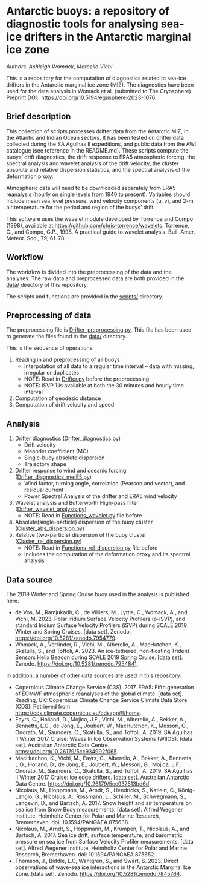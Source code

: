 # Antarctic buoys: a repository of diagnostic tools for analysing sea-ice drifters in the Antarctic marginal ice zone
_Authors: Ashleigh Womack, Marcello Vichi_

This is a repository for the computation of diagnostics related to sea-ice drifters in the Antarctic marginal ice zone (MIZ). The diagnostics have been used for the data analysis in Womack et al. (submitted to The Cryosphere). Preprint DOI:  https://doi.org/10.5194/egusphere-2023-1076.

## Brief description

This collection of scripts processes drifter data from the Antarctic MIZ, in the Atlantic and Indian Ocean sectors. It has been tested on drifter data collected during the SA Agulhas II expeditions, and public data from the AWI catalogue (see reference in the README.md). These scripts compute the buoys’ drift diagnostics, the drift response to ERA5 atmospheric forcing, the spectral analysis and wavelet analysis of the drift velocity, the cluster absolute and relative dispersion statistics, and the spectral analysis of the deformation proxy.
 

Atmospheric data will need to be downloaded separately from ERA5 reanalysis (hourly on single levels from 1940 to present). Variables should include mean sea level pressure, wind velocity components (u, v), and 2-m air temperature for the period and region of the buoys’ drift. 

This software uses the wavelet module developed by Torrence and Compo (1998), available at https://github.com/chris-torrence/wavelets. Torrence, C., and Compo, G.P., 1998. A practical guide to wavelet analysis. Bull. Amer. Meteor. Soc., 79, 61–78. 

## Workflow 
The workflow is divided into the preprocessing of the data and the analyses. The raw data and preprocessed data are both provided in the [data/](https://github.com/mvichi/antarctic-buoys/tree/main/data) directory of this repository. 

The scripts and functions are provided in the [scripts/](https://github.com/mvichi/antarctic-buoys/tree/main/scripts) directory. 

## Preprocessing of data
The preprocessing file is [Drifter_preprocessing.py](https://github.com/mvichi/antarctic-buoys/blob/main/scripts/Drifter_preprocess.py). This file has been used to generate the files found in the [data/](https://github.com/mvichi/antarctic-buoys/tree/main/data) directory. 

This is the sequence of operations:
1.	Reading in and preprocessing of all buoys
      *	Interpolation of all data to a regular time interval – data with missing, irregular or duplicates
      *	NOTE: Read in [Drifter.py](https://github.com/mvichi/antarctic-buoys/blob/main/scripts/Drifter.py) before the preprocessing
      *	NOTE: ISVP 1 is available at both the 30 minutes and hourly time interval
2.	Computation of geodesic distance
3.	Computation of drift velocity and speed

## Analysis
1.	Drifter diagnostics ([Drifter_diagnostics.py](https://github.com/mvichi/antarctic-buoys/blob/main/scripts/Drifter_diagnostics.py)) 
      *	Drift velocity
      *	Meander coefficient (MC)
      *	Single-buoy absolute dispersion
      *	Trajectory shape
2.	Drifter response to wind and oceanic forcing ([Drifter_diagnostics_metE5.py](https://github.com/mvichi/antarctic-buoys/blob/main/scripts/Drifter_diagnostics_metE5.py))
      *	Wind factor, turning angle, correlation (Pearson and vector), and residual current
      *	Power Spectral Analysis of the drifter and ERA5 wind velocity
3.	Wavelet analysis and Butterworth High-pass filter ([Drifter_wavelet_analysis.py](https://github.com/mvichi/antarctic-buoys/blob/main/scripts/Drifter_wavelet_analysis.py))
      *	NOTE: Read in [Functions_wavelet.py](https://github.com/mvichi/antarctic-buoys/blob/main/scripts/Functions_wavelet.py) file before
4.	Absolute(single-particle) dispersion of the buoy cluster ([Cluster_abs_dispersion.py](https://github.com/mvichi/antarctic-buoys/blob/main/scripts/Cluster_abs_dispersion.py))
5.	Relative (two-particle) dispersion of the buoy cluster ([Cluster_rel_dispersion.py](https://github.com/mvichi/antarctic-buoys/blob/main/scripts/Cluster_rel_dispersion.py))
      *	NOTE: Read in [Functions_rel_dispersion.py](https://github.com/mvichi/antarctic-buoys/blob/main/scripts/Functions_rel_dispersion.py) file before 
      *	Includes the computation of the deformation proxy and its spectral analysis

## Data source
The 2019 Winter and Spring Cruise buoy used in the analysis is published here:

* de Vos, M., Ramjukadh, C., de Villiers, M., Lyttle, C., Womack, A., and Vichi, M. 2023. Polar Iridium Surface Velocity Profilers (p-iSVP), and standard Iridium Surface Velocity Profilers (iSVP) during SCALE 2019 Winter and Spring Cruises. [data set]. Zenodo. https://doi.org/10.5281/zenodo.7954779.
* Womack, A., Verrinder, R., Vichi, M., Alberello, A., MacHutchon, K., Skatulla, S., and Toffoli, A. 2023. An ice-tethered, non-floating Trident Sensors Helix Beacon during SCALE 2019 Spring Cruise. [data set]. Zenodo. https://doi.org/10.5281/zenodo.7954841. 

In addition, a number of other data sources are used in this repository: 

* Copernicus Climate Change Service (C3S). 2017. ERA5: Fifth generation of ECMWF atmospheric reanalyses of the global climate. [data set]. Reading, UK: Copernicus Climate Change Service Climate Data Store (CDS). Retrieved from https://cds.climate.copernicus.eu/cdsapp#!/home.
* Eayrs, C., Holland, D., Mojica, J.F., Vichi, M., Alberello, A., Bekker, A., Bennetts, L.G., de Jong, E., Joubert, W., MacHutchon, K., Messori, G., Onorato, M., Saunders, C., Skatulla, S., and Toffoli, A. 2019. SA Agulhas II Winter 2017 Cruise: Waves In Ice Observation Systems (WIIOS). [data set]. Australian Antarctic Data Centre. https://doi.org/10.26179/5cc934992f065.
* MacHutchon, K., Vichi, M., Eayrs, C., Alberello, A., Bekker, A., Bennetts, L.G., Holland, D., de Jong, E., Joubert, W., Messori, G., Mojica, J.F., Onorato, M., Saunders, C., Skatulla, S., and Toffoli, A. 2019. SA Agulhas II Winter 2017 Cruise: ice edge drifters. [data set]. Australian Antarctic Data Centre. https://doi.org/10.26179/5cc937513bd6d.
* Nicolaus, M., Hoppmann, M., Arndt, S., Hendricks, S., Katlein, C., König-Langlo, G., Nicolaus, A., Rossmann, L., Schiller, M., Schwegmann, S., Langevin, D., and Bartsch, A. 2017. Snow height and air temperature on sea ice from Snow Buoy measurements. [data set]. Alfred Wegener Institute, Helmholtz Center for Polar and Marine Research, Bremerhaven. doi: 10.1594/PANGAEA.875638.
* Nicolaus, M., Arndt, S., Hoppmann, M., Krumpen, T., Nicolaus, A., and Bartsch, A. 2017. Sea ice drift, surface temperature, and barometric pressure on sea ice from Surface Velocity Profiler measurements. [data set]. Alfred Wegener Institute, Helmholtz Center for Polar and Marine Research, Bremerhaven. doi: 10.1594/PANGAEA.875652.
* Thomson, J., Biddle, L.C, Wahlgren, S., and Swart, S. 2023. Direct observations of wave-sea ice interactions in the Antarctic Marginal Ice Zone. [data set]. Zenodo. https://doi.org/10.5281/zenodo.7845764.
